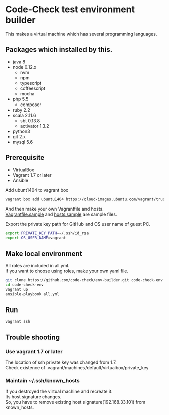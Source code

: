 # Code-Check test environment builder
This makes a virtual machine which has several programming languages.

## Packages which installed by this.
- java 8
- node 0.12.x
  - nvm
  - npm
  - typescript
  - coffeescript
  - mocha
- php 5.5
  - composer
- ruby 2.2
- scala 2.11.6
  - sbt 0.13.8
  - activator 1.3.2
- python3
- git 2.x
- mysql 5.6

## Prerequisite

- VirtualBox
- Vagrant 1.7 or later
- Ansible

Add ubunt1404 to vagrant box

``` bash
vagrant box add ubuntu1404 https://cloud-images.ubuntu.com/vagrant/trusty/current/trusty-server-cloudimg-amd64-vagrant-disk1.box
```

And then make your own Vagrantfile and hosts.  
[Vagrantfile.sample](Vagrantfile.sample) and [hosts.sample](hosts.sample) are sample files.

Export the private key path for GitHub and OS user name of guest PC.  

``` bash
export PRIVATE_KEY_PATH=~/.ssh/id_rsa
export OS_USER_NAME=vagrant
```

## Make local environment
All roles are included in all.yml.  
If you want to choose using roles, make your own yaml file.  

``` bash
git clone https://github.com/code-check/env-builder.git code-check-env
cd code-check-env
vagrant up
ansible-playbook all.yml
```

## Run

``` bash
vagrant ssh
```

## Trouble shooting
### Use vagrant 1.7 or later
The location of ssh private key was changed from 1.7.  
Check existence of .vagrant/machines/default/virtualbox/private_key

### Maintain ~/.ssh/known_hosts
If you destroyed the virtual machine and recreate it.  
Its host signature changes.  
So, you have to remove existing host signature(192.168.33.101) from known_hosts.

